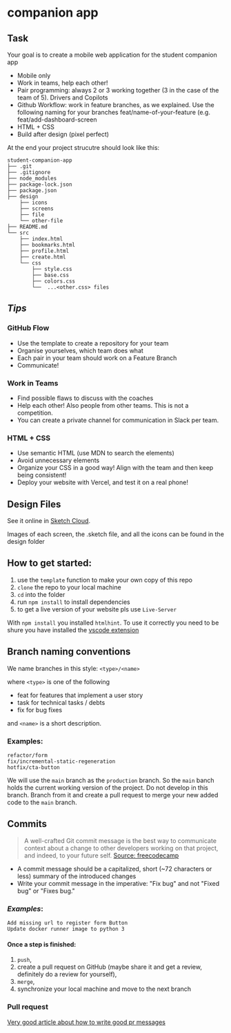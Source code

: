 # companion app

## Task

Your goal is to create a mobile web application for the student companion app

- Mobile only
- Work in teams, help each other!
- Pair programming: always 2 or 3 working together (3 in the case of the team of 5). Drivers and Copilots
- Github Workflow: work in feature branches, as we explained. Use the following naming for your branches feat/name-of-your-feature (e.g. feat/add-dashboard-screen
- HTML + CSS
- Build after design (pixel perfect)

At the end your project strucutre should look like this:

```
student-companion-app
├── .git
├── .gitignore
├── node_modules
├── package-lock.json
├── package.json
├── design
    ├── icons
    ├── screens
    ├── file
    └── other-file
├── README.md
└── src
    ├── index.html
    ├── bookmarks.html
    ├── profile.html
    ├── create.html
    └── css
        ├── style.css
        ├── base.css
        ├── colors.css
        └──  ...<other.css> files
```

## _Tips_

### GitHub Flow

- Use the template to create a repository for your team
- Organise yourselves, which team does what
- Each pair in your team should work on a Feature Branch
- Communicate!

### Work in Teams

- Find possible flaws to discuss with the coaches
- Help each other! Also people from other teams. This is not a competition.
- You can create a private channel for communication in Slack per team.

### HTML + CSS

- Use semantic HTML (use MDN to search the elements)
- Avoid unnecessary elements
- Organize your CSS in a good way! Align with the team and then keep being consistent!
- Deploy your website with Vercel, and test it on a real phone!
  <br>

## Design Files

See it online in [Sketch Cloud](https://www.sketch.com/s/4b6ce9a7-f7b8-4bd1-a5ac-f8a8a924be3e).

Images of each screen, the .sketch file, and all the icons can be found in the design folder

## How to get started:

1. use the `template` function to make your own copy of this repo
1. `clone` the repo to your local machine
1. `cd` into the folder
1. run `npm install` to install dependencies
1. to get a live version of your website pls use `Live-Server`

With `npm install` you installed `htmlhint`. To use it correctly you need to be shure you have installed the [vscode extension](https://marketplace.visualstudio.com/items?itemName=mkaufman.HTMLHint)

## Branch naming conventions

We name branches in this style: `<type>/<name>`

where `<type>` is one of the following

- feat for features that implement a user story
- task for technical tasks / debts
- fix for bug fixes

and `<name>` is a short description.

### Examples:

```
refactor/form
fix/incremental-static-regeneration
hotfix/cta-button
```

We will use the `main` branch as the `production` branch. So the `main` banch holds the current working version of the project. Do not develop in this branch. Branch from it and create a pull request to merge your new added code to the `main` branch.

## Commits

> A well-crafted Git commit message is the best way to communicate context about a change to other developers working on that project, and indeed, to your future self. [Source: freecodecamp](https://www.freecodecamp.org/news/writing-good-commit-messages-a-practical-guide/)

- A commit message should be a capitalized, short (~72 characters or less) summary of the introduced changes
- Write your commit message in the imperative: "Fix bug" and not "Fixed bug" or "Fixes bug."

### _Examples_:

```
Add missing url to register form Button
Update docker runner image to python 3
```

#### Once a step is finished:

1. `push`,
1. create a pull request on GitHub (maybe share it and get a review, definitely do a review for yourself),
1. `merge`,
1. synchronize your local machine and move to the next branch

### Pull request

[Very good article about how to write good pr messages](https://www.atlassian.com/blog/git/written-unwritten-guide-pull-requests)
